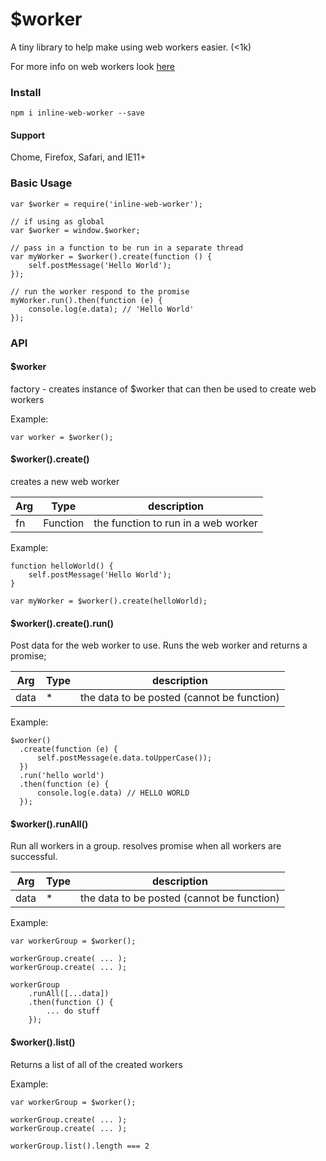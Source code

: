 # $worker

A tiny library to help make using web workers easier. (<1k)

For more info on web workers look [here](https://developer.mozilla.org/en-US/docs/Web/API/Web_Workers_API/Using_web_workers)

### Install

```
npm i inline-web-worker --save
```

#### Support
Chome, Firefox, Safari, and IE11+

### Basic Usage

```JS
var $worker = require('inline-web-worker');

// if using as global
var $worker = window.$worker;

// pass in a function to be run in a separate thread
var myWorker = $worker().create(function () {
    self.postMessage('Hello World');
});

// run the worker respond to the promise
myWorker.run().then(function (e) {
    console.log(e.data); // 'Hello World'
});
```

### API

#### $worker
factory - creates instance of $worker that can then be used to create web workers

Example:
```JS
var worker = $worker();
```

#### $worker().create()
creates a new web worker

| Arg     | Type     | description                         |
| --------|----------|-------------------------------------|
| fn      | Function | the function to run in a web worker |

Example:
```JS
function helloWorld() {
    self.postMessage('Hello World');
}

var myWorker = $worker().create(helloWorld);
```

#### $worker().create().run()
Post data for the web worker to use. Runs the web worker and returns a promise;

| Arg     | Type    | description |
| --------|---------|-------|
| data  | * | the data to be posted (cannot be function)  |

Example:
```JS
$worker()
  .create(function (e) {
      self.postMessage(e.data.toUpperCase());
  })
  .run('hello world')
  .then(function (e) {
      console.log(e.data) // HELLO WORLD
  });
```

#### $worker().runAll()
Run all workers in a group. resolves promise when all workers are successful.

| Arg     | Type    | description |
| --------|---------|-------|
| data  | * | the data to be posted (cannot be function)  |

Example:
```JS
var workerGroup = $worker();

workerGroup.create( ... );
workerGroup.create( ... );

workerGroup
    .runAll([...data])
    .then(function () {
        ... do stuff
    });
```


#### $worker().list()
Returns a list of all of the created workers

Example:
```JS
var workerGroup = $worker();

workerGroup.create( ... );
workerGroup.create( ... );

workerGroup.list().length === 2
```
